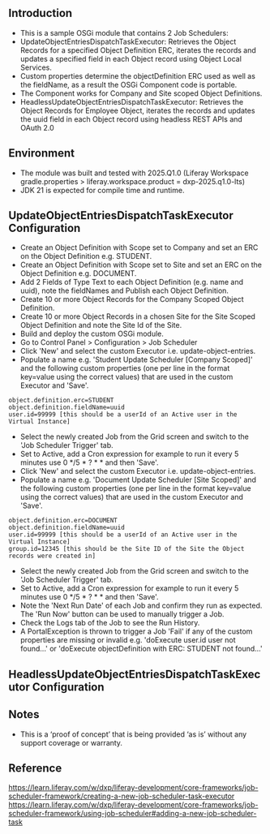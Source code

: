 ## Introduction ##
- This is a sample OSGi module that contains 2 Job Schedulers:
- UpdateObjectEntriesDispatchTaskExecutor: Retrieves the Object Records for a specified Object Definition ERC, iterates the records and updates a specified field in each Object record using Object Local Services.
- Custom properties determine the objectDefinition ERC used as well as the fieldName, as a result the OSGi Component code is portable.
- The Component works for Company and Site scoped Object Definitions.
- HeadlessUpdateObjectEntriesDispatchTaskExecutor: Retrieves the Object Records for Employee Object, iterates the records and updates the uuid field in each Object record using headless REST APIs and OAuth 2.0

## Environment ##
- The module was built and tested with 2025.Q1.0 (Liferay Workspace gradle.properties > liferay.workspace.product = dxp-2025.q1.0-lts)
- JDK 21 is expected for compile time and runtime.

## UpdateObjectEntriesDispatchTaskExecutor Configuration ##
- Create an Object Definition with Scope set to Company and set an ERC on the Object Definition e.g. STUDENT.
- Create an Object Definition with Scope set to Site and set an ERC on the Object Definition e.g. DOCUMENT.
- Add 2 Fields of Type Text to each Object Definition (e.g. name and uuid), note the fieldNames and Publish each Object Definition.
- Create 10 or more Object Records for the Company Scoped Object Definition.
- Create 10 or more Object Records in a chosen Site for the Site Scoped Object Definition and note the Site Id of the Site.
- Build and deploy the custom OSGi module.
- Go to Control Panel > Configuration > Job Scheduler
- Click 'New' and select the custom Executor i.e. update-object-entries.
- Populate a name e.g. 'Student Update Scheduler [Company Scoped]' and the following custom properties (one per line in the format key=value using the correct values) that are used in the custom Executor and 'Save'.
```
object.definition.erc=STUDENT
object.definition.fieldName=uuid
user.id=99999 [this should be a userId of an Active user in the Virtual Instance]
```
- Select the newly created Job from the Grid screen and switch to the 'Job Scheduler Trigger' tab.
- Set to Active, add a Cron expression for example to run it every 5 minutes use 0 */5 * ? * * and then 'Save'.
- Click 'New' and select the custom Executor i.e. update-object-entries.
- Populate a name e.g. 'Document Update Scheduler [Site Scoped]' and the following custom properties (one per line in the format key=value using the correct values) that are used in the custom Executor and 'Save'.
```
object.definition.erc=DOCUMENT
object.definition.fieldName=uuid
user.id=99999 [this should be a userId of an Active user in the Virtual Instance]
group.id=12345 [this should be the Site ID of the Site the Object records were created in]
```
- Select the newly created Job from the Grid screen and switch to the 'Job Scheduler Trigger' tab.
- Set to Active, add a Cron expression for example to run it every 5 minutes use 0 */5 * ? * * and then 'Save'.
- Note the 'Next Run Date' of each Job and confirm they run as expected. The 'Run Now' button can be used to manually trigger a Job.
- Check the Logs tab of the Job to see the Run History.
- A PortalException is thrown to trigger a Job 'Fail' if any of the custom properties are missing or invalid e.g. 'doExecute user.id user not found...' or 'doExecute objectDefinition with ERC: STUDENT not found...'

## HeadlessUpdateObjectEntriesDispatchTaskExecutor Configuration ##

## Notes ##
- This is a ‘proof of concept’ that is being provided ‘as is’ without any support coverage or warranty.

## Reference ##
https://learn.liferay.com/w/dxp/liferay-development/core-frameworks/job-scheduler-framework/creating-a-new-job-scheduler-task-executor
https://learn.liferay.com/w/dxp/liferay-development/core-frameworks/job-scheduler-framework/using-job-scheduler#adding-a-new-job-scheduler-task